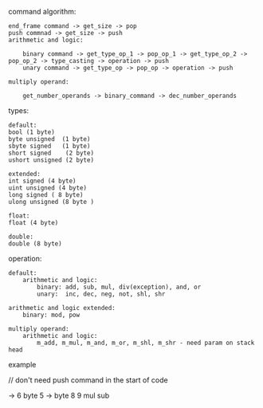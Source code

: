 command algorithm:

	end_frame command -> get_size -> pop
	push commnad -> get_size -> push
	arithmetic and logic:
	
		binary command -> get_type_op_1 -> pop_op_1 -> get_type_op_2 -> pop_op_2 -> type_casting -> operation -> push
		unary command -> get_type_op -> pop_op -> operation -> push
		
	multiply operand:
	
		get_number_operands -> binary_command -> dec_number_operands

types:

	default:
	bool (1 byte)
	byte unsigned  (1 byte)
	sbyte signed   (1 byte)
	short signed    (2 byte)
	ushort unsigned (2 byte)	
	
	extended:
	int signed (4 byte)
	uint unsigned (4 byte)
	long signed ( 8 byte)
	ulong unsigned (8 byte )

	float:
	float (4 byte)
	
	double:
	double (8 byte)

operation:

	default:
		arithmetic and logic:
			binary: add, sub, mul, div(exception), and, or
			unary:  inc, dec, neg, not, shl, shr
	
	arithmetic and logic extended:
		binary: mod, pow	

	multiply operand:
		arithmetic and logic:
			m_add, m_mul, m_and, m_or, m_shl, m_shr - need param on stack head



example

// don't need push command in the start of code

   -> 6 byte
5  -> byte
8
9
mul
sub


